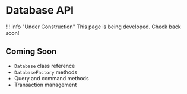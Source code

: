 # Database API

!!! info "Under Construction"
    This page is being developed. Check back soon!

## Coming Soon

- `Database` class reference
- `DatabaseFactory` methods
- Query and command methods
- Transaction management
